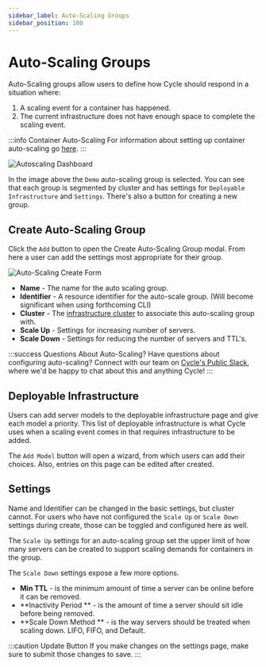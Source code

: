 ```yaml
---
sidebar_label: Auto-Scaling Groups
sidebar_position: 100
---
```


# Auto-Scaling Groups

Auto-Scaling groups allow users to define how Cycle should respond in a situation where:

1. A scaling event for a container has happened.
2. The current infrastructure does not have enough space to complete the scaling event.

:::info Container Auto-Scaling
For information about setting up container auto-scaling go [here](/reference/containers/configuration/autoscaling).
:::

![Autoscaling Dashboard](https://static.cycle.io/portal-docs/infrastructure/autoscaling-dashboard.png)

In the image above the `Demo` auto-scaling group is selected. You can see that each group is segmented by cluster and has settings for `Deployable Infrastructure` and `Settings`. There's also a button for creating a new group.

## Create Auto-Scaling Group

Click the `Add` button to open the Create Auto-Scaling Group modal. From here a user can add the settings most appropriate for their group.

![Auto-Scaling Create Form](https://static.cycle.io/portal-docs/infrastructure/create-autoscale-form.png)

- **Name** - The name for the auto scaling group.
- **Identifier** - A resource identifier for the auto-scale group. (Will become significant when using forthcoming CLI)
- **Cluster** - The [infrastructure cluster](/reference/infrastructure/clusters) to associate this auto-scaling group with.
- **Scale Up** - Settings for increasing number of servers.
- **Scale Down** - Settings for reducing the number of servers and TTL's.

:::success Questions About Auto-Scaling?
Have questions about configuring auto-scaling? Connect with our team on [Cycle's Public Slack](https://slack.cycle.io), where we'd be happy to chat about this and anything Cycle!
:::

## Deployable Infrastructure

Users can add server models to the deployable infrastructure page and give each model a priority. This list of deployable infrastructure is what Cycle uses when a scaling event comes in that requires infrastructure to be added.

The `Add Model` button will open a wizard, from which users can add their choices. Also, entries on this page can be edited after created.

## Settings

Name and Identifier can be changed in the basic settings, but cluster cannot. For users who have not configured the `Scale Up` or `Scale Down` settings during create, those can be toggled and configured here as well.

The `Scale Up` settings for an auto-scaling group set the upper limit of how many servers can be created to support scaling demands for containers in the group.

The `Scale Down` settings expose a few more options.

- **Min TTL** - is the minimum amount of time a server can be online before it can be removed.
- **Inactivity Period ** - is the amount of time a server should sit idle before being removed.
- **Scale Down Method ** - is the way servers should be treated when scaling down. LIFO, FIFO, and Default.

:::caution Update Button
If you make changes on the settings page, make sure to submit those changes to save.
:::
